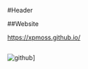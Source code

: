 #Header

##Website

https://xpmoss.github.io/

##

![github](https://img.shields.io/badge/GitHub-000000?style=for-the-badge&logo=GitHub&logoColor=white)]
